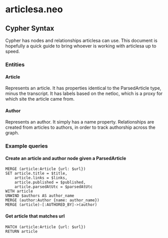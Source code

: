 # articlesa.neo

## Cypher Syntax

Cypher has nodes and relationships articlesa can use. This document is hopefully a quick guide to bring whoever is working with articlesa up to speed.

### Entities

#### Article

Represents an article.
It has properties identical to the ParsedArticle type, minus the transcript.
It has labels based on the netloc, which is a proxy for which site the article came from.

#### Author

Represents an author.
It simply has a name property.
Relationships are created from articles to authors, in order to track authorship across the graph.

### Example queries

#### Create an article and author node given a ParsedArticle

```cypher
MERGE (article:Article {url: $url})
SET article.title = $title,
    article.links = $links,
    article.published = $published,
    article.parsedAtUtc = $parsedAtUtc
WITH article
UNWIND $authors AS author_name
MERGE (author:Author {name: author_name})
MERGE (article)-[:AUTHORED_BY]->(author)
```

#### Get article that matches url

```cypher
MATCH (article:Article {url: $url})
RETURN article
```
